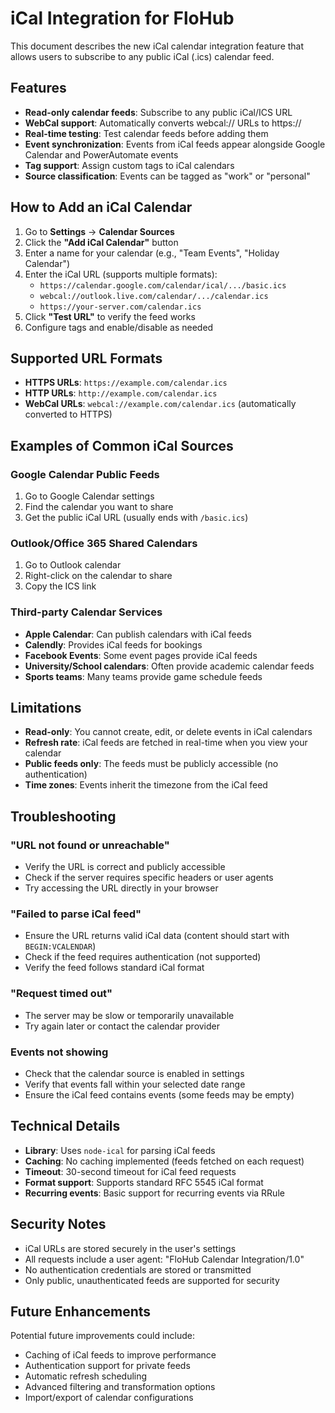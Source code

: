 # iCal Integration for FloHub

This document describes the new iCal calendar integration feature that allows users to subscribe to any public iCal (.ics) calendar feed.

## Features

- **Read-only calendar feeds**: Subscribe to any public iCal/ICS URL
- **WebCal support**: Automatically converts webcal:// URLs to https://
- **Real-time testing**: Test calendar feeds before adding them
- **Event synchronization**: Events from iCal feeds appear alongside Google Calendar and PowerAutomate events
- **Tag support**: Assign custom tags to iCal calendars
- **Source classification**: Events can be tagged as "work" or "personal"

## How to Add an iCal Calendar

1. Go to **Settings** → **Calendar Sources**
2. Click the **"Add iCal Calendar"** button
3. Enter a name for your calendar (e.g., "Team Events", "Holiday Calendar")
4. Enter the iCal URL (supports multiple formats):
   - `https://calendar.google.com/calendar/ical/.../basic.ics`
   - `webcal://outlook.live.com/calendar/.../calendar.ics`
   - `https://your-server.com/calendar.ics`
5. Click **"Test URL"** to verify the feed works
6. Configure tags and enable/disable as needed

## Supported URL Formats

- **HTTPS URLs**: `https://example.com/calendar.ics`
- **HTTP URLs**: `http://example.com/calendar.ics`
- **WebCal URLs**: `webcal://example.com/calendar.ics` (automatically converted to HTTPS)

## Examples of Common iCal Sources

### Google Calendar Public Feeds
1. Go to Google Calendar settings
2. Find the calendar you want to share
3. Get the public iCal URL (usually ends with `/basic.ics`)

### Outlook/Office 365 Shared Calendars
1. Go to Outlook calendar
2. Right-click on the calendar to share
3. Copy the ICS link

### Third-party Calendar Services
- **Apple Calendar**: Can publish calendars with iCal feeds
- **Calendly**: Provides iCal feeds for bookings
- **Facebook Events**: Some event pages provide iCal feeds
- **University/School calendars**: Often provide academic calendar feeds
- **Sports teams**: Many teams provide game schedule feeds

## Limitations

- **Read-only**: You cannot create, edit, or delete events in iCal calendars
- **Refresh rate**: iCal feeds are fetched in real-time when you view your calendar
- **Public feeds only**: The feeds must be publicly accessible (no authentication)
- **Time zones**: Events inherit the timezone from the iCal feed

## Troubleshooting

### "URL not found or unreachable"
- Verify the URL is correct and publicly accessible
- Check if the server requires specific headers or user agents
- Try accessing the URL directly in your browser

### "Failed to parse iCal feed"
- Ensure the URL returns valid iCal data (content should start with `BEGIN:VCALENDAR`)
- Check if the feed requires authentication (not supported)
- Verify the feed follows standard iCal format

### "Request timed out"
- The server may be slow or temporarily unavailable
- Try again later or contact the calendar provider

### Events not showing
- Check that the calendar source is enabled in settings
- Verify that events fall within your selected date range
- Ensure the iCal feed contains events (some feeds may be empty)

## Technical Details

- **Library**: Uses `node-ical` for parsing iCal feeds
- **Caching**: No caching implemented (feeds fetched on each request)
- **Timeout**: 30-second timeout for iCal feed requests
- **Format support**: Supports standard RFC 5545 iCal format
- **Recurring events**: Basic support for recurring events via RRule

## Security Notes

- iCal URLs are stored securely in the user's settings
- All requests include a user agent: "FloHub Calendar Integration/1.0"
- No authentication credentials are stored or transmitted
- Only public, unauthenticated feeds are supported for security

## Future Enhancements

Potential future improvements could include:
- Caching of iCal feeds to improve performance
- Authentication support for private feeds
- Automatic refresh scheduling
- Advanced filtering and transformation options
- Import/export of calendar configurations